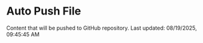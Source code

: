 # Auto Push File

Content that will be pushed to GitHub repository.
Last updated: 08/19/2025, 09:45:45 AM